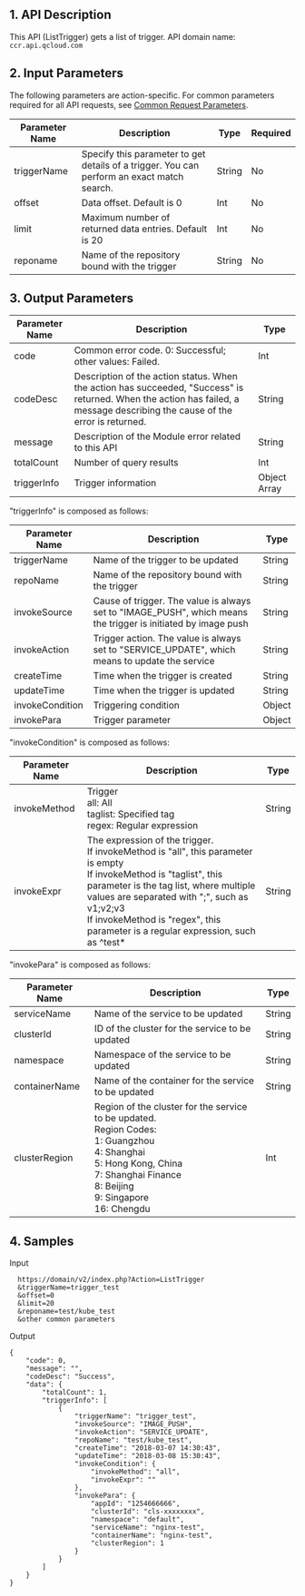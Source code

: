 ## 1. API Description
This API (ListTrigger) gets a list of trigger.
API domain name: `ccr.api.qcloud.com`

## 2. Input Parameters
The following parameters are action-specific. For common parameters required for all API requests, see [Common Request Parameters](https://intl.cloud.tencent.com/document/api/457/9463).

| Parameter Name | Description | Type | Required |
|---------|---------|---------|---------|
| triggerName | Specify this parameter to get details of a trigger. You can perform an exact match search. | String | No |
| offset | Data offset. Default is 0 | Int | No |
| limit | Maximum number of returned data entries. Default is 20 | Int | No |
| reponame | Name of the repository bound with the trigger | String | No |

## 3. Output Parameters

| Parameter Name | Description | Type |
|---------|---------|---------|
| code | Common error code. 0: Successful; other values: Failed. | Int |
| codeDesc | Description of the action status. When the action has succeeded, "Success" is returned. When the action has failed, a message describing the cause of the error is returned. | String |
| message | Description of the Module error related to this API | String |
| totalCount | Number of query results | Int |
| triggerInfo | Trigger information | Object Array |

"triggerInfo" is composed as follows:

| Parameter Name | Description | Type |
|---------|---------|---------|
| triggerName | Name of the trigger to be updated | String |
| repoName | Name of the repository bound with the trigger | String |
| invokeSource | Cause of trigger. The value is always set to "IMAGE_PUSH", which means the trigger is initiated by image push | String |
| invokeAction | Trigger action. The value is always set to "SERVICE_UPDATE", which means to update the service | String |
| createTime | Time when the trigger is created | String |
| updateTime | Time when the trigger is updated | String |
| invokeCondition | Triggering condition | Object |
| invokePara | Trigger parameter | Object |

"invokeCondition" is composed as follows:

| Parameter Name | Description | Type |
|---------|---------|---------|
| invokeMethod | Trigger <br>all: All <br>taglist: Specified tag <br>regex: Regular expression | String | No |
| invokeExpr | The expression of the trigger. <br>If invokeMethod is "all", this parameter is empty <br>If invokeMethod is "taglist", this parameter is the tag list, where multiple values are separated with ";", such as v1;v2;v3 <br>If invokeMethod is "regex", this parameter is a regular expression, such as ^test* | String | No |

"invokePara" is composed as follows:

| Parameter Name | Description | Type |
|---------|---------|---------|
| serviceName | Name of the service to be updated | String |
| clusterId | ID of the cluster for the service to be updated | String |
| namespace | Namespace of the service to be updated | String |
| containerName | Name of the container for the service to be updated | String |
| clusterRegion   | Region of the cluster for the service to be updated. <br>Region Codes: <br>1: Guangzhou <br>4: Shanghai <br>5: Hong Kong, China <br>7: Shanghai Finance <br>8: Beijing <br>9: Singapore <br>16: Chengdu | Int |

## 4. Samples
Input

```
  https://domain/v2/index.php?Action=ListTrigger
  &triggerName=trigger_test
  &offset=0
  &limit=20
  &reponame=test/kube_test
  &other common parameters
```
Output

```
{
    "code": 0,
    "message": "", 
    "codeDesc": "Success",
    "data": {
        "totalCount": 1,
        "triggerInfo": [
            {
                "triggerName": "trigger_test",
                "invokeSource": "IMAGE_PUSH",
                "invokeAction": "SERVICE_UPDATE",
                "repoName": "test/kube_test",
                "createTime": "2018-03-07 14:30:43",
                "updateTime": "2018-03-08 15:30:43",
                "invokeCondition": {
                    "invokeMethod": "all",
                    "invokeExpr": ""
                },
                "invokePara": {
                    "appId": "1254666666",
                    "clusterId": "cls-xxxxxxxx",
                    "namespace": "default",
                    "serviceName": "nginx-test",
                    "containerName": "nginx-test",
                    "clusterRegion": 1
                }
            }
        ]
    }
}

```
